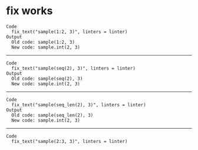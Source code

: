 # fix works

    Code
      fix_text("sample(1:2, 3)", linters = linter)
    Output
      Old code: sample(1:2, 3) 
      New code: sample.int(2, 3) 

---

    Code
      fix_text("sample(seq(2), 3)", linters = linter)
    Output
      Old code: sample(seq(2), 3) 
      New code: sample.int(2, 3) 

---

    Code
      fix_text("sample(seq_len(2), 3)", linters = linter)
    Output
      Old code: sample(seq_len(2), 3) 
      New code: sample.int(2, 3) 

---

    Code
      fix_text("sample(2:3, 3)", linters = linter)

